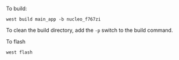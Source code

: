 
To build: 

```
west build main_app -b nucleo_f767zi
```

To clean the build directory, add the `-p` switch to the build command.

To flash 

```
west flash
```

